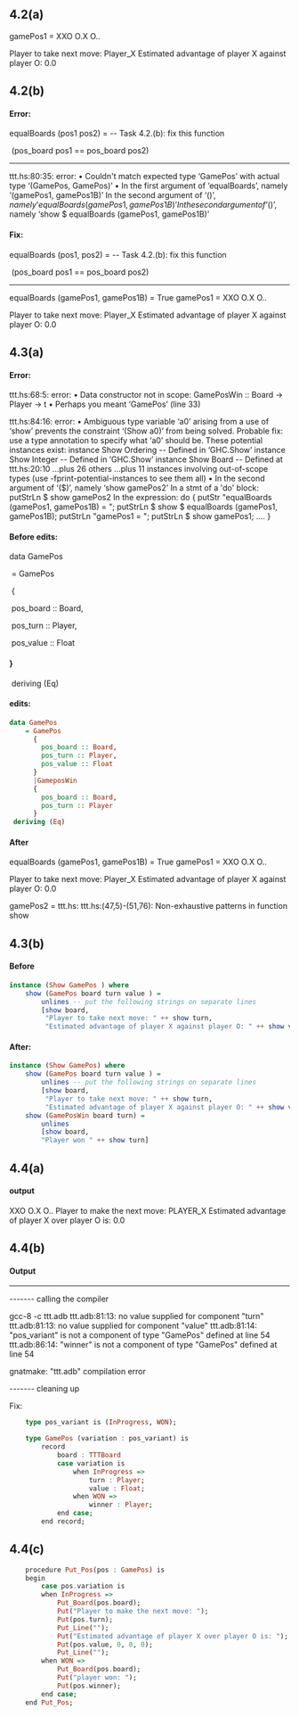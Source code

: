 ## 4.2(a)

gamePos1 = 
XXO
O.X
O..

Player to take next move: Player_X
Estimated advantage of player X against player O: 0.0

## 4.2(b)

#### Error:

equalBoards (pos1 pos2) = -- Task 4.2.(b): fix this function

​    (pos_board pos1 == pos_board pos2)

--------------------------------------------------------------------------------------

ttt.hs:80:35: error:
    • Couldn't match expected type ‘GamePos’
                  with actual type ‘(GamePos, GamePos)’
    • In the first argument of ‘equalBoards’, namely
        ‘(gamePos1, gamePos1B)’
      In the second argument of ‘($)’, namely
        ‘equalBoards (gamePos1, gamePos1B)’
      In the second argument of ‘($)’, namely
        ‘show $ equalBoards (gamePos1, gamePos1B)’

#### Fix:

equalBoards (pos1, pos2) = -- Task 4.2.(b): fix this function

​    (pos_board pos1 == pos_board pos2)

-------------------------------------------

equalBoards (gamePos1, gamePos1B) = True
gamePos1 = 
XXO
O.X
O..

Player to take next move: Player_X
Estimated advantage of player X against player O: 0.0

## 4.3(a)

#### Error:

ttt.hs:68:5: error:
    • Data constructor not in scope: GamePosWin :: Board -> Player -> t
    • Perhaps you meant ‘GamePos’ (line 33)

ttt.hs:84:16: error:
    • Ambiguous type variable ‘a0’ arising from a use of ‘show’
      prevents the constraint ‘(Show a0)’ from being solved.
      Probable fix: use a type annotation to specify what ‘a0’ should be.
      These potential instances exist:
        instance Show Ordering -- Defined in ‘GHC.Show’
        instance Show Integer -- Defined in ‘GHC.Show’
        instance Show Board -- Defined at ttt.hs:20:10
        ...plus 26 others
        ...plus 11 instances involving out-of-scope types
        (use -fprint-potential-instances to see them all)
    • In the second argument of ‘($)’, namely ‘show gamePos2’
      In a stmt of a 'do' block: putStrLn $ show gamePos2
      In the expression:
        do { putStr "equalBoards (gamePos1, gamePos1B) = ";
             putStrLn $ show $ equalBoards (gamePos1, gamePos1B);
             putStrLn "gamePos1 = ";
             putStrLn $ show gamePos1;
             .... }

#### Before edits:

data GamePos 

​    = GamePos

​      {

​        pos_board :: Board,

​        pos_turn :: Player,

​        pos_value :: Float

####       }

​    deriving (Eq)

#### edits:
```haskell
data GamePos 
    = GamePos
      {
        pos_board :: Board,
        pos_turn :: Player,
        pos_value :: Float
      }
      |GameposWin
      {
        pos_board :: Board,
        pos_turn :: Player
      }
 deriving (Eq)
```


#### After

equalBoards (gamePos1, gamePos1B) = True
gamePos1 = 
XXO
O.X
O..

Player to take next move: Player_X
Estimated advantage of player X against player O: 0.0

gamePos2 = 
ttt.hs: ttt.hs:(47,5)-(51,76): Non-exhaustive patterns in function show

## 4.3(b)

#### Before

```haskell
instance (Show GamePos ) where
    show (GamePos board turn value ) =
        unlines -- put the following strings on separate lines
        [show board, 
         "Player to take next move: " ++ show turn, 
         "Estimated advantage of player X against player O: " ++ show value]
```

#### After:

```haskell
instance (Show GamePos) where
    show (GamePos board turn value ) =
        unlines -- put the following strings on separate lines
        [show board, 
         "Player to take next move: " ++ show turn, 
         "Estimated advantage of player X against player O: " ++ show value]
    show (GamePosWin board turn) =
        unlines
        [show board, 
        "Player won " ++ show turn]
```

## 4.4(a)

#### output

XXO
O.X
O..
Player to make the next move: PLAYER_X
Estimated advantage of player X over player O is: 0.0

## 4.4(b)

#### Output

-------------------------------------------
------- calling the compiler

gcc-8 -c ttt.adb
ttt.adb:81:13: no value supplied for component "turn"
ttt.adb:81:13: no value supplied for component "value"
ttt.adb:81:14: "pos_variant" is not a component of type "GamePos" defined at line 54
ttt.adb:86:14: "winner" is not a component of type "GamePos" defined at line 54

gnatmake: "ttt.adb" compilation error

------- cleaning up

Fix:

```haskell
    type pos_variant is (InProgress, WON);

    type GamePos (variation : pos_variant) is
        record
            board : TTTBoard
            case variation is 
                when InProgress =>
                    turn : Player;
                    value : Float;
                when WON =>
                    winner : Player;
            end case;
        end record;
```

## 4.4(c)

```haskell
    procedure Put_Pos(pos : GamePos) is
    begin
        case pos.variation is
        when InProgress =>
            Put_Board(pos.board);
            Put("Player to make the next move: ");
            Put(pos.turn);
            Put_Line("");
            Put("Estimated advantage of player X over player O is: ");
            Put(pos.value, 0, 0, 0);
            Put_Line("");
        when WON =>
            Put_Board(pos.board);
            Put("player won: ");
            Put(pos.winner);
        end case;
    end Put_Pos;
```


